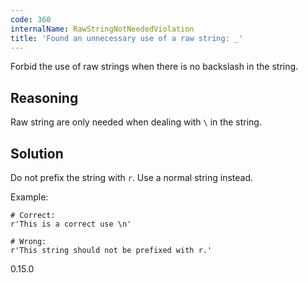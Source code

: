 ```yaml
---
code: 360
internalName: RawStringNotNeededViolation
title: 'Found an unnecessary use of a raw string: _'
---
```


Forbid the use of raw strings when there is no backslash in the string.

## Reasoning
Raw string are only needed when dealing with `\` in the string.

## Solution
Do not prefix the string with `r`. Use a normal string instead.

Example:

    # Correct:
    r'This is a correct use \n'
    
    # Wrong:
    r'This string should not be prefixed with r.'

<div class="versionadded">

0.15.0

</div>